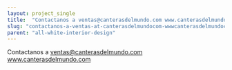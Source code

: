 ```yaml
---
layout: project_single
title:  "Contactanos a ventas@canterasdelmundo.com www.canterasdelmundo.com"
slug: "contactanos-a-ventas-at-canterasdelmundocom-wwwcanterasdelmundocom"
parent: "all-white-interior-design"
---
```

Contactanos a ventas@canterasdelmundo.com www.canterasdelmundo.com